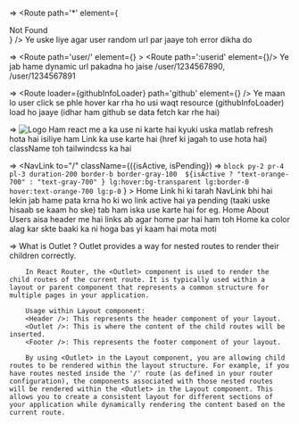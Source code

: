 => <Route path='*' element={<div>Not Found</div>} />
        Ye uske liye agar user random url par jaaye toh error dikha do

=> <Route path='user/' element={<User />} > 
        <Route path=':userid' element={<User />}/>
   </Route>
        Ye jab hame dynamic url pakadna ho jaise /user/1234567890, /user/1234567891

=>  <Route
       loader={githubInfoLoader}
       path='github' 
       element={<Github />} />
        Ye maan lo user click se phle hover kar rha ho usi waqt resource (githubInfoLoader) load ho jaaye (idhar ham github se data fetch kar rhe hai)

=>  <Link to="/" className="flex items-center">
        <img
            src="https://alexharkness.com/wp-content/uploads/2020/06/logo-2.png"
            className="mr-3 h-12"
            alt="Logo"
        />
    </Link>
        Ham react me a ka use ni karte hai kyuki uska matlab refresh hota hai isiliye ham Link ka use karte hai (href ki jagah to use hota hai) className toh tailwindcss ka hai

=>  <NavLink
        to="/"
        className={({isActive, isPending}) =>
            `block py-2 pr-4 pl-3 duration-200 border-b border-gray-100 
            ${isActive ? "text-orange-700" :
            "text-gray-700" }
            lg:hover:bg-transparent lg:border-0 hover:text-orange-700 lg:p-0`
        }
    >
        Home
    </NavLink>
        Link hi ki tarah NavLink bhi hai lekin jab hame pata krna ho ki wo link active hai ya pending (taaki uske hisaab se kaam ho ske) tab ham iska use karte hai
        for eg. Home About Users aisa header me hai links ab agar home par hai ham toh Home ka color alag kar skte baaki ka ni hoga bas yi kaam hai mota moti

=> What is Outlet ?
        Outlet provides a way for nested routes to render their children correctly.
        
        In React Router, the <Outlet> component is used to render the child routes of the current route. It is typically used within a layout or parent component that represents a common structure for multiple pages in your application.

        Usage within Layout component:
        <Header />: This represents the header component of your layout.
        <Outlet />: This is where the content of the child routes will be inserted.
        <Footer />: This represents the footer component of your layout.

        By using <Outlet> in the Layout component, you are allowing child routes to be rendered within the layout structure. For example, if you have routes nested inside the '/' route (as defined in your router configuration), the components associated with those nested routes will be rendered within the <Outlet> in the Layout component. This allows you to create a consistent layout for different sections of your application while dynamically rendering the content based on the current route.







